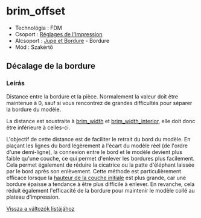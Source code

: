 # brim\_offset

* Technológia : FDM
* Csoport : [Réglages de l'Impression](../print_settings/print_settings.md)
* Alcsoport : [Jupe et Bordure](../print_settings/print_settings.md#jupe-et-bordure) - Bordure
* Mód : Szakértő

## Décalage de la bordure

### Leírás

Distance entre la bordure et la pièce. Normalement la valeur doit être maintenue à 0, sauf si vous rencontrez de grandes difficultés pour séparer la bordure du modèle.

La distance est soustraite à [brim\_width](brim_width.md) et [brim\_width\_interior](brim_width_interior.md), elle doit donc être inférieure à celles-ci.

L'objectif de cette distance est de faciliter le retrait du bord du modèle. En plaçant les lignes du bord légèrement à l'écart du modèle réel \(de l'ordre d'une demi-ligne\), la connexion entre le bord et le modèle devient plus faible qu'une couche, ce qui permet d'enlever les bordures plus facilement. Cela permet également de réduire la cicatrice ou la patte d'éléphant laissée par le bord après son enlèvement. Cette méthode est particulièrement efficace lorsque la [hauteur de la couche initiale](initial_layer_height.md) est plus grande, car une bordure épaisse a tendance à être plus difficile à enlever. En revanche, cela réduit également l'efficacité de la bordure pour maintenir le modèle collé au plateau d'impression.

[Vissza a változók listájához](variable_list.md)

